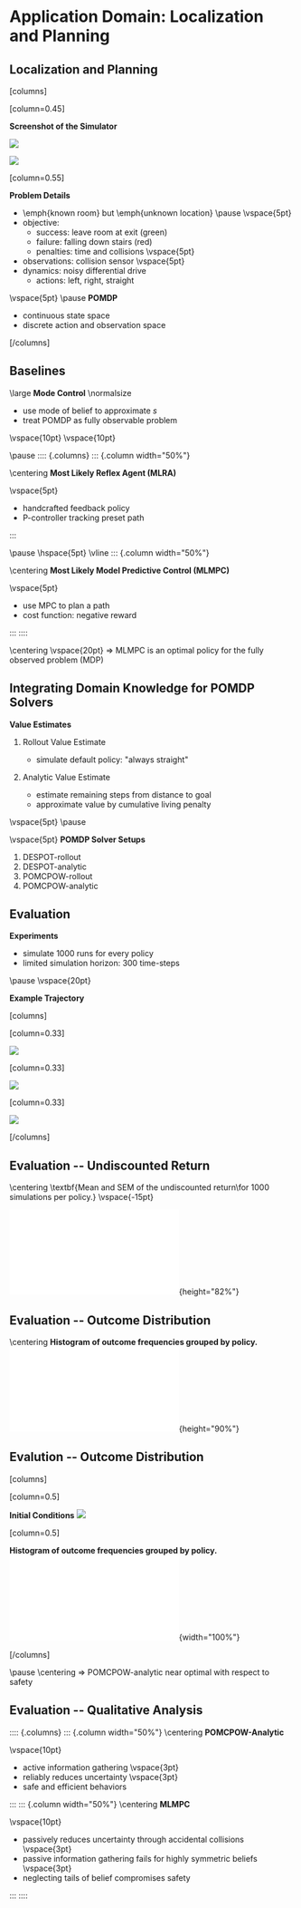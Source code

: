 # Application Domain: Localization and Planning

## Localization and Planning

[columns]

[column=0.45]

**Screenshot of the Simulator**

![](./media/localization-and-planning/examples/mlmpc/mlmpc_stuck_frames/out00000.jpg)

![](./media/localization-and-planning/examples/mlmpc/mlmpc_stuck_frames/out00010.jpg)

[column=0.55]

**Problem Details**

- \emph{known room} but \emph{unknown location}
\pause
\vspace{5pt}
- objective:
    - success: leave room at exit (green)
    - failure: falling down stairs (red)
    - penalties: time and collisions
\vspace{5pt}
- observations: collision sensor
\vspace{5pt}
- dynamics: noisy differential drive
    - actions: left, right, straight

\vspace{5pt}
\pause
**POMDP**

- continuous state space
- discrete action and observation space

[/columns]


## Baselines

\large
**Mode Control**
\normalsize

- use mode of belief to approximate $s$
- treat POMDP as fully observable problem

\vspace{10pt}
\vspace{10pt}

\pause
:::: {.columns}
::: {.column width="50%"}

\centering
**Most Likely Reflex Agent (MLRA)**

\vspace{5pt}
- handcrafted feedback policy
- P-controller tracking preset path


:::

\pause
\hspace{5pt}
\vline
::: {.column width="50%"}

\centering
**Most Likely Model Predictive Control (MLMPC)**

\vspace{5pt}
- use MPC to plan a path
- cost function: negative reward

:::
::::

\centering
\vspace{20pt}
$\Rightarrow$ MLMPC is an optimal policy for the fully observed problem (MDP)

## Integrating Domain Knowledge for POMDP Solvers

**Value Estimates**

1. Rollout Value Estimate
    - simulate default policy: "always straight"

2. Analytic Value Estimate
    - estimate remaining steps from distance to goal
    - approximate value by cumulative living penalty


\vspace{5pt}
\pause

\vspace{5pt} **POMDP Solver Setups**


1. DESPOT-rollout
2. DESPOT-analytic
3. POMCPOW-rollout
4. POMCPOW-analytic

## Evaluation

**Experiments**

- simulate 1000 runs for every policy
- limited simulation horizon: 300 time-steps

\pause
\vspace{20pt}

**Example Trajectory**

[columns]

[column=0.33]

![](./media/localization-and-planning/examples/pomcpow_analytic_bounds/pomcpow_info_gather_frames/out00000.jpg)

[column=0.33]

![](./media/localization-and-planning/examples/pomcpow_analytic_bounds/pomcpow_info_gather_frames/out00020.jpg)

[column=0.33]

![](./media/localization-and-planning/examples/pomcpow_analytic_bounds/pomcpow_info_gather_frames/out00040.jpg)

[/columns]


## Evaluation -- Undiscounted Return

\centering
\textbf{Mean and SEM of the undiscounted return\\for 1000 simulations per policy.}
\vspace{-15pt}

![](media/localization-and-planning/plots/lp_value_sem_eval_plot-undiscounted_reward.pdf){height="82%"}

## Evaluation -- Outcome Distribution

\centering
**Histogram of outcome frequencies grouped by policy.**
![](media/localization-and-planning/plots/lp_outcome_eval_plot.pdf){height="90%"}

## Evalution -- Outcome Distribution

[columns]

[column=0.5]

**Initial Conditions**
![](./media/localization-and-planning/examples/mlmpc/mlmpc_stuck_frames/out00000.jpg)


[column=0.5]

**Histogram of outcome frequencies grouped by policy.**
![](media/localization-and-planning/plots/lp_outcome_eval_plot.pdf){width="100%"}

[/columns]

\pause
\centering
$\Rightarrow$ POMCPOW-analytic near optimal with respect to safety

## Evaluation -- Qualitative Analysis


:::: {.columns}
::: {.column width="50%"}
\centering
**POMCPOW-Analytic**

\vspace{10pt}
- active information gathering
\vspace{3pt}
- reliably reduces uncertainty
\vspace{3pt}
- safe and efficient behaviors

:::
::: {.column width="50%"}
\centering
**MLMPC**

\vspace{10pt}
- passively reduces uncertainty through accidental collisions
\vspace{3pt}
- passive information gathering fails for highly symmetric beliefs
\vspace{3pt}
- neglecting tails of belief compromises safety


:::
::::
